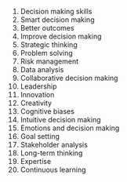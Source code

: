 1. Decision making skills
2. Smart decision making
3. Better outcomes
4. Improve decision making
5. Strategic thinking
6. Problem solving
7. Risk management
8. Data analysis
9. Collaborative decision making
10. Leadership
11. Innovation
12. Creativity
13. Cognitive biases
14. Intuitive decision making
15. Emotions and decision making
16. Goal setting
17. Stakeholder analysis
18. Long-term thinking
19. Expertise
20. Continuous learning
